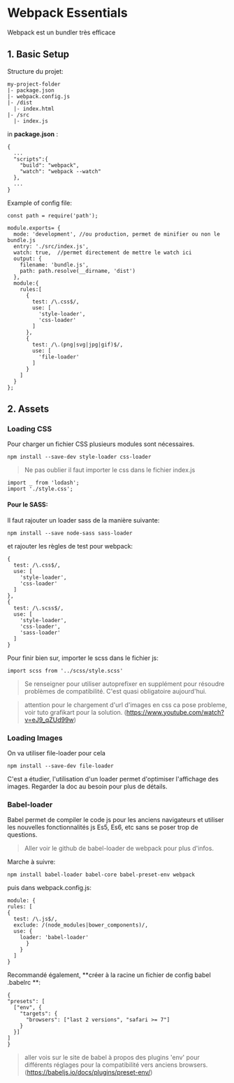 # Webpack Essentials

Webpack est un bundler très efficace

## 1. Basic Setup

Structure du projet:

    my-project-folder
    |- package.json
    |- webpack.config.js
    |- /dist
      |- index.html
    |- /src
      |- index.js

in **package.json** :

    {
      ...
      "scripts":{
        "build": "webpack",
        "watch": "webpack --watch"        
      },
      ...
    }

Example of config file:

    const path = require('path');

    module.exports= {
      mode: 'development', //ou production, permet de minifier ou non le bundle.js
      entry: './src/index.js',
      watch: true,  //permet directement de mettre le watch ici
      output: {
        filename: 'bundle.js',
        path: path.resolve(__dirname, 'dist')
      },
      module:{
        rules:[
          {
            test: /\.css$/,
            use: [
              'style-loader',
              'css-loader'
            ]
          },
          {
            test: /\.(png|svg|jpg|gif)$/,
            use: [
              'file-loader'
            ]
          }
        ]
      }
    };



## 2. Assets

### Loading CSS
Pour charger un fichier CSS plusieurs modules sont nécessaires.

    npm install --save-dev style-loader css-loader

> Ne pas oublier il faut importer le css dans le fichier index.js


    import _ from 'lodash';
    import './style.css';

#### Pour le SASS:

Il faut rajouter un loader sass de la manière suivante:

    npm install --save node-sass sass-loader

et rajouter les règles de test pour webpack:


    {
      test: /\.css$/,
      use: [
        'style-loader',
        'css-loader'
      ]
    },
    {
      test: /\.scss$/,
      use: [
        'style-loader',
        'css-loader',
        'sass-loader'
      ]
    }

Pour finir bien sur, importer le scss dans le fichier js:

    import scss from '../scss/style.scss'

>Se renseigner pour utiliser autoprefixer en supplément pour résoudre problèmes de compatibilité. C'est quasi obligatoire aujourd'hui.

>attention pour le chargement d'url d'images en css ca pose probleme, voir tuto grafikart pour la solution.
(https://www.youtube.com/watch?v=eJ9_qZUd99w)

### Loading Images

On va utiliser file-loader pour cela

    npm install --save-dev file-loader

C'est a étudier, l'utilisation d'un loader permet d'optimiser l'affichage des images. Regarder la doc au besoin pour plus de détails.


### Babel-loader

Babel permet de compiler le code js pour les anciens navigateurs et utiliser les nouvelles fonctionnalités js Es5, Es6, etc sans se poser trop de questions.

>Aller voir le github de babel-loader de webpack pour plus d'infos.

Marche à suivre:

    npm install babel-loader babel-core babel-preset-env webpack

puis dans webpack.config.js:

    module: {
    rules: [
    {
      test: /\.js$/,
      exclude: /(node_modules|bower_components)/,
      use: {
        loader: 'babel-loader'
          }
        }
      ]
    }


Recommandé également, **créer à la racine un fichier de config babel .babelrc **:

    {
    "presets": [
      ["env", {
        "targets": {
          "browsers": ["last 2 versions", "safari >= 7"]
        }
      }]
    ]
    }

>aller vois sur le site de babel à propos des plugins 'env' pour différents réglages pour la compatibilité vers anciens browsers.
(https://babeljs.io/docs/plugins/preset-env/)

